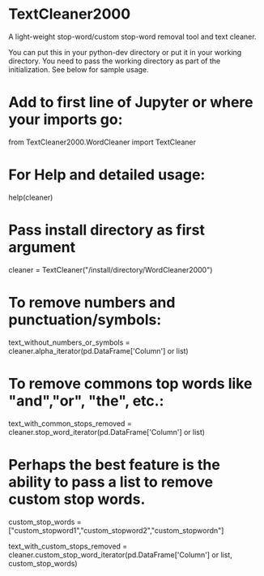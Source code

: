 # TextCleaner2000
A light-weight stop-word/custom stop-word removal tool and text cleaner.

You can put this in your python-dev directory or put it in your working directory. You need to pass the working directory as part of the initialization. See below for sample usage.

# Add to first line of Jupyter or where your imports go:

from  TextCleaner2000.WordCleaner import TextCleaner

# For Help and detailed usage:
help(cleaner)

# Pass install directory as first argument
cleaner = TextCleaner("/install/directory/WordCleaner2000")

# To remove numbers and punctuation/symbols:
text_without_numbers_or_symbols = cleaner.alpha_iterator(pd.DataFrame['Column'] or list)

# To remove commons top words like "and","or", "the", etc.:
text_with_common_stops_removed = cleaner.stop_word_iterator(pd.DataFrame['Column'] or list)

# Perhaps the best feature is the ability to pass a list to remove custom stop words.

custom_stop_words =["custom_stopword1","custom_stopword2","custom_stopwordn"]

text_with_custom_stops_removed  = cleaner.custom_stop_word_iterator(pd.DataFrame['Column'] or list, custom_stop_words)
